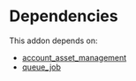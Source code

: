 # Dependencies

This addon depends on:

- [account_asset_management](../../../../odoo-bringout-oca-account-financial-tools-account_asset_management)
- [queue_job](../../../../../oca-technical/odoo-bringout-oca-queue-queue_job)

